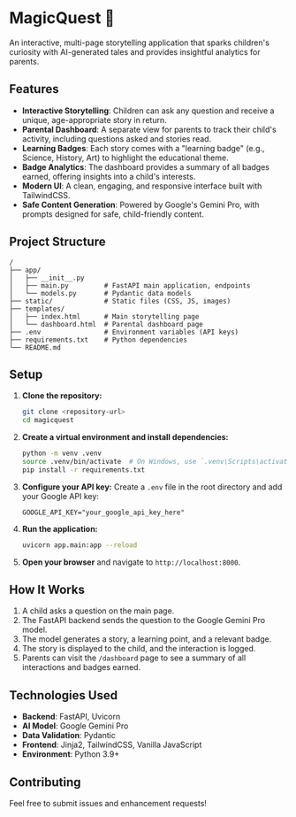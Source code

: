 # MagicQuest 🌟

An interactive, multi-page storytelling application that sparks children's curiosity with AI-generated tales and provides insightful analytics for parents.

## Features

- **Interactive Storytelling**: Children can ask any question and receive a unique, age-appropriate story in return.
- **Parental Dashboard**: A separate view for parents to track their child's activity, including questions asked and stories read.
- **Learning Badges**: Each story comes with a "learning badge" (e.g., Science, History, Art) to highlight the educational theme.
- **Badge Analytics**: The dashboard provides a summary of all badges earned, offering insights into a child's interests.
- **Modern UI**: A clean, engaging, and responsive interface built with TailwindCSS.
- **Safe Content Generation**: Powered by Google's Gemini Pro, with prompts designed for safe, child-friendly content.

## Project Structure
```
/
├── app/
│   ├── __init__.py
│   ├── main.py         # FastAPI main application, endpoints
│   └── models.py       # Pydantic data models
├── static/             # Static files (CSS, JS, images)
├── templates/
│   ├── index.html      # Main storytelling page
│   └── dashboard.html  # Parental dashboard page
├── .env                # Environment variables (API keys)
├── requirements.txt    # Python dependencies
└── README.md
```

## Setup

1. **Clone the repository:**
   ```bash
   git clone <repository-url>
   cd magicquest
   ```
2. **Create a virtual environment and install dependencies:**
   ```bash
   python -m venv .venv
   source .venv/bin/activate  # On Windows, use `.venv\Scripts\activate`
   pip install -r requirements.txt
   ```
3. **Configure your API key:**
   Create a `.env` file in the root directory and add your Google API key:
   ```
   GOOGLE_API_KEY="your_google_api_key_here"
   ```
4. **Run the application:**
   ```bash
   uvicorn app.main:app --reload
   ```
5. **Open your browser** and navigate to `http://localhost:8000`.

## How It Works

1. A child asks a question on the main page.
2. The FastAPI backend sends the question to the Google Gemini Pro model.
3. The model generates a story, a learning point, and a relevant badge.
4. The story is displayed to the child, and the interaction is logged.
5. Parents can visit the `/dashboard` page to see a summary of all interactions and badges earned.

## Technologies Used

- **Backend**: FastAPI, Uvicorn
- **AI Model**: Google Gemini Pro
- **Data Validation**: Pydantic
- **Frontend**: Jinja2, TailwindCSS, Vanilla JavaScript
- **Environment**: Python 3.9+

## Contributing

Feel free to submit issues and enhancement requests!
